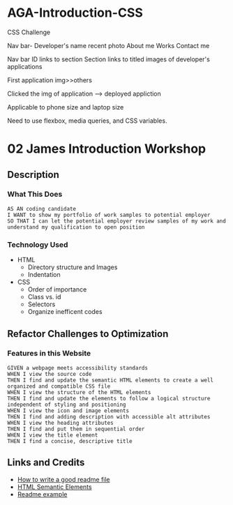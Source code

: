 # AGA-Introduction-CSS
CSS Challenge

Nav bar-
    Developer's name
    recent photo
    About me
    Works
    Contact me

Nav bar ID links to section
Section links to titled images of developer's applications

First application img>>others

Clicked the img of application --> deployed appliction

Applicable to phone size and laptop size




Need to use
flexbox, 
media queries, 
and CSS variables.


# 02 James Introduction Workshop

## Description
### What This  Does
```
AS AN coding candidate
I WANT to show my portfolio of work samples to potential employer
SO THAT I can let the potential employer review samples of my work and understand my qualification to open position
```

### Technology Used


* HTML
  * Directory structure and Images
  * Indentation 
* CSS
  * Order of importance
  * Class vs. id
  * Selectors
  * Organize inefficent codes



## Refactor Challenges to Optimization
### Features in this Website
```
GIVEN a webpage meets accessibility standards 
WHEN I view the source code
THEN I find and update the semantic HTML elements to create a well organized and compatible CSS file
WHEN I view the structure of the HTML elements
THEN I find and update the elements to follow a logical structure independent of styling and positioning
WHEN I view the icon and image elements
THEN I find and adding description with accessible alt attributes
WHEN I view the heading attributes
THEN I find and put them in sequential order
WHEN I view the title element
THEN I find a concise, descriptive title
```


## Links and Credits

* [How to write a good readme file](https://www.freecodecamp.org/news/how-to-write-a-good-readme-file/)
* [HTML Semantic Elements](https://www.w3schools.com/html/html5_semantic_elements.asp)
* [Readme example](https://github.com/larymak/Html-Css-Recap)